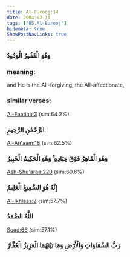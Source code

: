 ```yaml
---
title: Al-Burooj:14
date: 2004-02-11
tags: ["85.Al-Burooj"]
hidemeta: true 
ShowPostNavLinks: true 
---
```

### وَهُوَ الْغَفُورُ الْوَدُودُ
### meaning: 
and He is the All-forgiving, the All-affectionate,
### similar verses: 

[Al-Faatiha:3](/1/3) (sim:64.2%)

### الرَّحْمَٰنِ الرَّحِيمِ

[Al-An'aam:18](/6/18) (sim:62.5%)

### وَهُوَ الْقَاهِرُ فَوْقَ عِبَادِهِ ۚ وَهُوَ الْحَكِيمُ الْخَبِيرُ

[Ash-Shu'araa:220](/26/220) (sim:60.6%)

### إِنَّهُ هُوَ السَّمِيعُ الْعَلِيمُ

[Al-Ikhlaas:2](/112/2) (sim:57.7%)

### اللَّهُ الصَّمَدُ

[Saad:66](/38/66) (sim:57.1%)

### رَبُّ السَّمَاوَاتِ وَالْأَرْضِ وَمَا بَيْنَهُمَا الْعَزِيزُ الْغَفَّارُ
